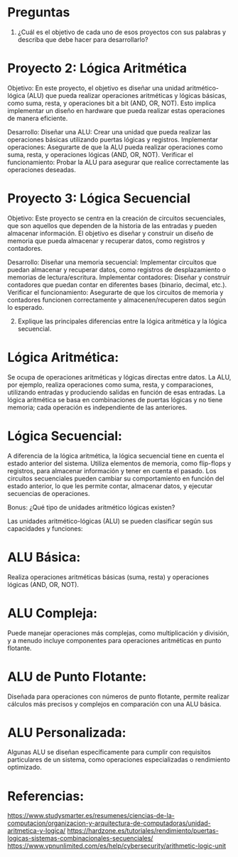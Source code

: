 # Preguntas
1. ¿Cuál es el objetivo de cada uno de esos proyectos con sus palabras y describa que debe hacer para desarrollarlo?

# Proyecto 2: Lógica Aritmética
Objetivo: En este proyecto, el objetivo es diseñar una unidad aritmético-lógica (ALU) que pueda realizar operaciones aritméticas y 
lógicas básicas, como suma, resta, y operaciones bit a bit (AND, OR, NOT). Esto implica implementar un diseño en hardware que pueda realizar estas operaciones de manera eficiente.

Desarrollo: 
Diseñar una ALU: Crear una unidad que pueda realizar las operaciones básicas utilizando puertas lógicas y registros.
Implementar operaciones: Asegurarte de que la ALU pueda realizar operaciones como suma, resta, y operaciones lógicas (AND, OR, NOT).
Verificar el funcionamiento: Probar la ALU para asegurar que realice correctamente las operaciones deseadas.

# Proyecto 3: Lógica Secuencial
Objetivo: Este proyecto se centra en la creación de circuitos secuenciales, que son aquellos que dependen de la historia de las entradas y 
pueden almacenar información. El objetivo es diseñar y construir un diseño de memoria que pueda almacenar y recuperar datos, como registros y contadores.

Desarrollo:
Diseñar una memoria secuencial: Implementar circuitos que puedan almacenar y recuperar datos, como registros de desplazamiento o memorias de lectura/escritura.
Implementar contadores: Diseñar y construir contadores que puedan contar en diferentes bases (binario, decimal, etc.).
Verificar el funcionamiento: Asegurarte de que los circuitos de memoria y contadores funcionen correctamente y almacenen/recuperen datos según lo esperado.

2. Explique las principales diferencias entre la lógica aritmética y la lógica secuencial.

# Lógica Aritmética: 
Se ocupa de operaciones aritméticas y lógicas directas entre datos. La ALU, por ejemplo, realiza operaciones como suma, resta, y 
comparaciones, utilizando entradas y produciendo salidas en función de esas entradas. La lógica aritmética se basa en combinaciones de puertas lógicas 
y no tiene memoria; cada operación es independiente de las anteriores.

# Lógica Secuencial: 
A diferencia de la lógica aritmética, la lógica secuencial tiene en cuenta el estado anterior del sistema. Utiliza elementos de memoria, 
como flip-flops y registros, para almacenar información y tener en cuenta el pasado. Los circuitos secuenciales pueden cambiar su comportamiento 
en función del estado anterior, lo que les permite contar, almacenar datos, y ejecutar secuencias de operaciones.

Bonus: ¿Qué tipo de unidades aritmético lógicas existen?

Las unidades aritmético-lógicas (ALU) se pueden clasificar según sus capacidades y funciones:

# ALU Básica:
Realiza operaciones aritméticas básicas (suma, resta) y operaciones lógicas (AND, OR, NOT).

# ALU Compleja: 
Puede manejar operaciones más complejas, como multiplicación y división, y a menudo incluye componentes para operaciones 
aritméticas en punto flotante.

# ALU de Punto Flotante: 
Diseñada para operaciones con números de punto flotante, permite realizar cálculos más precisos y complejos en comparación 
con una ALU básica.

# ALU Personalizada: 
Algunas ALU se diseñan específicamente para cumplir con requisitos particulares de un sistema, como operaciones especializadas 
o rendimiento optimizado.

# Referencias:
https://www.studysmarter.es/resumenes/ciencias-de-la-computacion/organizacion-y-arquitectura-de-computadoras/unidad-aritmetica-y-logica/
https://hardzone.es/tutoriales/rendimiento/puertas-logicas-sistemas-combinacionales-secuenciales/
https://www.vpnunlimited.com/es/help/cybersecurity/arithmetic-logic-unit
